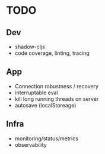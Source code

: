 # TODO
## Dev
- shadow-cljs
- code coverage, linting, tracing

## App
- Connection robustness / recovery
- interruptable eval
- kill long running threads on server
- autosave (localStoreage)

## Infra
- monitoring/status/metrics
- observability


